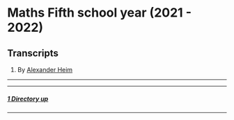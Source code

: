 # Maths Fifth school year (2021 - 2022)

Transcripts
-----------

1. By [Alexander Heim](./Mathematik_5AHWII.pdf)

----
----

##### [1 Directory up](./../README.md)

----
